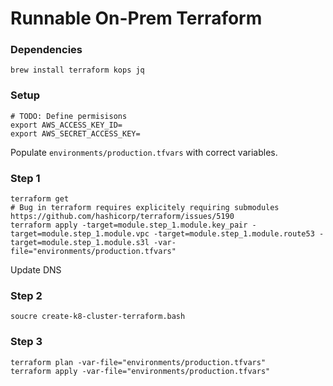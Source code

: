 # Runnable On-Prem Terraform

### Dependencies

```
brew install terraform kops jq
```

### Setup

```
# TODO: Define permisisons
export AWS_ACCESS_KEY_ID=
export AWS_SECRET_ACCESS_KEY=
```

Populate `environments/production.tfvars` with correct variables.

### Step 1

```
terraform get
# Bug in terraform requires explicitely requiring submodules https://github.com/hashicorp/terraform/issues/5190
terraform apply -target=module.step_1.module.key_pair -target=module.step_1.module.vpc -target=module.step_1.module.route53 -target=module.step_1.module.s3l -var-file="environments/production.tfvars"
```
Update DNS

### Step 2

```
soucre create-k8-cluster-terraform.bash
```

### Step 3

```
terraform plan -var-file="environments/production.tfvars"
terraform apply -var-file="environments/production.tfvars"
```

